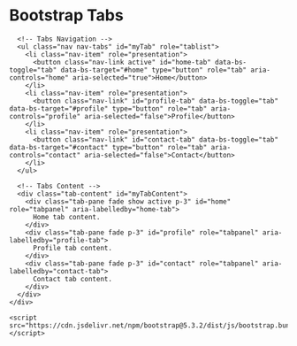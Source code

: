 <!DOCTYPE html>
<html lang="en">
  <head>
    <meta charset="UTF-8" />
    <meta name="viewport" content="width=device-width, initial-scale=1" />
    <title>Bootstrap Tabs Example</title>
    <link href="https://cdn.jsdelivr.net/npm/bootstrap@5.3.2/dist/css/bootstrap.min.css" rel="stylesheet" />
  </head>
  <body>
    <div class="container mt-5">
      <h1 class="mb-4 text-center">Bootstrap Tabs</h1>

      <!-- Tabs Navigation -->
      <ul class="nav nav-tabs" id="myTab" role="tablist">
        <li class="nav-item" role="presentation">
          <button class="nav-link active" id="home-tab" data-bs-toggle="tab" data-bs-target="#home" type="button" role="tab" aria-controls="home" aria-selected="true">Home</button>
        </li>
        <li class="nav-item" role="presentation">
          <button class="nav-link" id="profile-tab" data-bs-toggle="tab" data-bs-target="#profile" type="button" role="tab" aria-controls="profile" aria-selected="false">Profile</button>
        </li>
        <li class="nav-item" role="presentation">
          <button class="nav-link" id="contact-tab" data-bs-toggle="tab" data-bs-target="#contact" type="button" role="tab" aria-controls="contact" aria-selected="false">Contact</button>
        </li>
      </ul>

      <!-- Tabs Content -->
      <div class="tab-content" id="myTabContent">
        <div class="tab-pane fade show active p-3" id="home" role="tabpanel" aria-labelledby="home-tab">
          Home tab content.
        </div>
        <div class="tab-pane fade p-3" id="profile" role="tabpanel" aria-labelledby="profile-tab">
          Profile tab content.
        </div>
        <div class="tab-pane fade p-3" id="contact" role="tabpanel" aria-labelledby="contact-tab">
          Contact tab content.
        </div>
      </div>
    </div>

    <script src="https://cdn.jsdelivr.net/npm/bootstrap@5.3.2/dist/js/bootstrap.bundle.min.js"></script>
  </body>
</html>